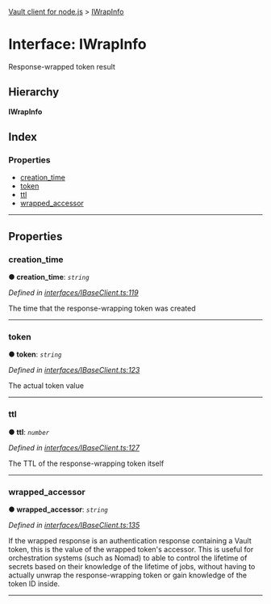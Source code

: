 [Vault client for node.js](../README.md) > [IWrapInfo](../interfaces/iwrapinfo.md)

# Interface: IWrapInfo

Response-wrapped token result

## Hierarchy

**IWrapInfo**

## Index

### Properties

* [creation_time](iwrapinfo.md#creation_time)
* [token](iwrapinfo.md#token)
* [ttl](iwrapinfo.md#ttl)
* [wrapped_accessor](iwrapinfo.md#wrapped_accessor)

---

## Properties

<a id="creation_time"></a>

###  creation_time

**● creation_time**: *`string`*

*Defined in [interfaces/IBaseClient.ts:119](https://github.com/theogravity/vault-client/blob/91e39ec/src/interfaces/IBaseClient.ts#L119)*

The time that the response-wrapping token was created

___
<a id="token"></a>

###  token

**● token**: *`string`*

*Defined in [interfaces/IBaseClient.ts:123](https://github.com/theogravity/vault-client/blob/91e39ec/src/interfaces/IBaseClient.ts#L123)*

The actual token value

___
<a id="ttl"></a>

###  ttl

**● ttl**: *`number`*

*Defined in [interfaces/IBaseClient.ts:127](https://github.com/theogravity/vault-client/blob/91e39ec/src/interfaces/IBaseClient.ts#L127)*

The TTL of the response-wrapping token itself

___
<a id="wrapped_accessor"></a>

###  wrapped_accessor

**● wrapped_accessor**: *`string`*

*Defined in [interfaces/IBaseClient.ts:135](https://github.com/theogravity/vault-client/blob/91e39ec/src/interfaces/IBaseClient.ts#L135)*

If the wrapped response is an authentication response containing a Vault token, this is the value of the wrapped token's accessor. This is useful for orchestration systems (such as Nomad) to able to control the lifetime of secrets based on their knowledge of the lifetime of jobs, without having to actually unwrap the response-wrapping token or gain knowledge of the token ID inside.

___

